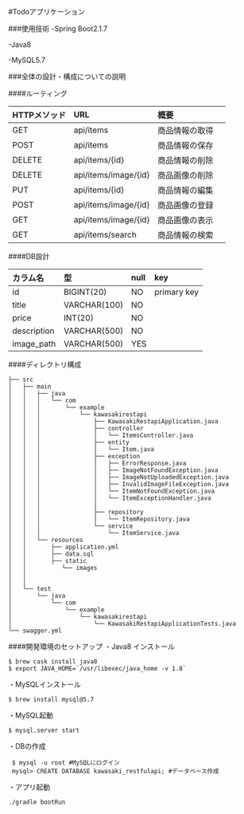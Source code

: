 #Todoアプリケーション

###使用技術
-Spring Boot2.1.7

-Java8

-MySQL5.7

###全体の設計・構成についての説明

####ルーティング

 | HTTPメソッド | URL | 概要 |
 |:-----------|:------|:--- |
 | GET       |        api/items         | 商品情報の取得 |
 | POST    |      api/items        | 商品情報の保存 |
 | DELETE       |        api/items/{id}          | 商品情報の削除 |
 | DELETE         |   api/items/image/{id}            | 商品画像の削除 |
 | PUT       |       api/items/{id}         | 商品情報の編集 |
 | POST    |     api/items/image/{id}        | 商品画像の登録 |
 | GET | api/items/image/{id}   | 商品画像の表示　|
 | GET | api/items/search   | 商品情報の検索 |


####DB設計

 | カラム名 | 型 | null | key |
 |:-----------|:------------|:------------|:--- |
 | id       |BIGINT(20)|     NO    | primary key |
 | title    |VARCHAR(100)|    NO    |  |
 | price       |INT(20)|     NO     |  |
 | description         |   VARCHAR(500) |      NO      |  |
 | image_path       |       VARCHAR(500) |    YES    |  |


####ディレクトリ構成
```
├── src
│   ├── main
│   │   ├── java
│   │   │   └── com
│   │   │       └── example
│   │   │           └── kawasakirestapi
│   │   │               ├── KawasakiRestapiApplication.java
│   │   │               ├── controller
│   │   │               │   └── ItemsController.java
│   │   │               ├── entity
│   │   │               │   └── Item.java
│   │   │               ├── exception
│   │   │               │   ├── ErrorResponse.java
│   │   │               │   ├── ImageNotFoundException.java
│   │   │               │   ├── ImageNotUploadedException.java
│   │   │               │   ├── InvalidImageFileException.java
│   │   │               │   └── ItemNotFoundException.java
│   │   │               │   └── ItemExceptionHandler.java
│   │   │               │   
│   │   │               ├── repository
│   │   │               │   └── ItemRepository.java
│   │   │               └── service
│   │   │                   └── ItemService.java
│   │   └── resources
│   │       ├── application.yml
│   │       ├── data.sql
│   │       ├── static
│   │          └── images
│   │              
│   │       
│   └── test
│       └── java
│           └── com
│               └── example
│                   └── kawasakirestapi
│                       └── KawasakiRestapiApplicationTests.java
└── swagger.yml
```

    
####開発環境のセットアップ
・Java8 インストール
```
$ brew cask install java8 
$ export JAVA_HOME=`/usr/libexec/java_home -v 1.8`
```

・MySQLインストール
```
$ brew install mysql@5.7
```
・MySQL起動
```
$ mysql.server start
```
・DBの作成
```
 $ mysql -u root #MySQLにログイン
 mysql> CREATE DATABASE kawasaki_restfulapi; #データベース作成
```
・アプリ起動
```
./gradle bootRun
```

